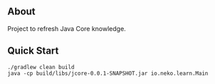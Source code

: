 ## About
Project to refresh Java Core knowledge.

## Quick Start
```shell
./gradlew clean build
java -cp build/libs/jcore-0.0.1-SNAPSHOT.jar io.neko.learn.Main
```
